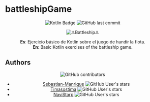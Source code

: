# battleshipGame

<div style="text-align: center;">

<span>
    <img src="https://img.shields.io/badge/-Kotlin-7F52FF?style=flat&logo=kotlin&logoColor=white" alt="Kotlin Badge"/>
</span>
<span>
    <img src="https://img.shields.io/github/last-commit/WildRepublicMini/battleshipGame" alt="GitHub last commit"/>
</span>

<span></span>

![⚓Battleship⚓](https://github.com/user-attachments/assets/3303b5f4-8bfd-48ab-b100-9f0699bc9b76)

**Es**: Ejercicio básico de Kotlin sobre el juego de hundir la flota.  
**En**: Basic Kotlin exercises of the battleship game.

</div>

## Authors

<div style="text-align: center;">

![GitHub contributors](https://img.shields.io/github/contributors/WildRepublicMini/battleshipGame)
- [Sebastian-Manrique](https://github.com/Sebastian-Manrique) ![GitHub User's stars](https://img.shields.io/github/stars/Sebastian-Manrique)
- [Timasostima](https://github.com/Timasostima) ![GitHub User's stars](https://img.shields.io/github/stars/Timasostima)
- [NaviStarp](https://github.com/NaviStarp) ![GitHub User's stars](https://img.shields.io/github/stars/NaviStarp)

</div>